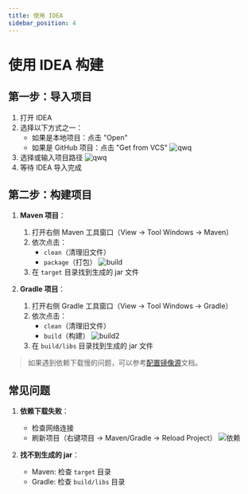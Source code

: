 ```yaml
---
title: 使用 IDEA
sidebar_position: 4
---
```


# 使用 IDEA 构建

## 第一步：导入项目
1. 打开 IDEA
2. 选择以下方式之一：
   - 如果是本地项目：点击 "Open"
   - 如果是 GitHub 项目：点击 "Get from VCS"
   ![qwq](./_image/image.png)
3. 选择或输入项目路径
![qwq](./_image/image-1.png)
4. 等待 IDEA 导入完成

## 第二步：构建项目

1. **Maven 项目**：
   1. 打开右侧 Maven 工具窗口（View → Tool Windows → Maven）
   2. 依次点击：
      - `clean`（清理旧文件）
      - `package`（打包）
      ![build](./_image/image-2.png)
   3. 在 `target` 目录找到生成的 jar 文件

2. **Gradle 项目**：
   1. 打开右侧 Gradle 工具窗口（View → Tool Windows → Gradle）
   2. 依次点击：
      - `clean`（清理旧文件）
      - `build`（构建）
      ![build2](./_image/image-3.png)
   3. 在 `build/libs` 目录找到生成的 jar 文件

> 如果遇到依赖下载慢的问题，可以参考[配置镜像源](./mirror-config.md)文档。

## 常见问题

1. **依赖下载失败**：
   - 检查网络连接
   - 刷新项目（右键项目 → Maven/Gradle → Reload Project）
   ![依赖](./_image/image-4.png)

2. **找不到生成的 jar**：
   - Maven: 检查 `target` 目录
   - Gradle: 检查 `build/libs` 目录

